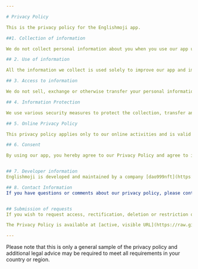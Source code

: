 ```yaml
---

# Privacy Policy 

This is the privacy policy for the Englishmoji app. 

##1. Collection of information

We do not collect personal information about you when you use our app unless you explicitly provide it to us. 

## 2. Use of information

All the information we collect is used solely to improve our app and improve the user experience. 

## 3. Access to information

We do not sell, exchange or otherwise transfer your personal information to third parties. 

## 4. Information Protection

We use various security measures to protect the collection, transfer and storage of personal data.

## 5. Online Privacy Policy

This privacy policy applies only to our online activities and is valid for visitors to our website and users of our app regarding the information they share and/or collect in Englishmoji. This policy does not apply to information collected offline or through channels other than this app.

## 6. Consent

By using our app, you hereby agree to our Privacy Policy and agree to its terms.


## 7. Developer information
Englishmoji is developed and maintained by a company [dao999nft](https://dao999nft.com/) We are constantly working to improve our app and appreciate the feedback from our users.

## 8. Contact Information
If you have questions or comments about our privacy policy, please contact us: raoffonom[at]icloud.com


## Submission of requests
If you wish to request access, rectification, deletion or restriction of the processing of your personal data, or if you wish to object to the processing of your personal data, please contact us at the email address above.

The Privacy Policy is available at [active, visible URL](https://raw.githubusercontent.com/gHashTag/PrivacyPolicy/master/EnglishMoji/en.md) and it is not editable. This policy applies specifically to the privacy of users of our Englishmoji app.

---
```


Please note that this is only a general sample of the privacy policy and additional legal advice may be required to meet all requirements in your country or region.


